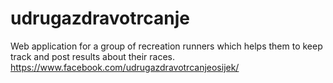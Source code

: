 # udrugazdravotrcanje
Web application for a group of recreation runners which helps them to keep track and post results about their races.
https://www.facebook.com/udrugazdravotrcanjeosijek/
